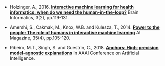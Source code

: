* Holzinger, A., 2016. 
[**Interactive machine learning for health informatics: when do we need the human-in-the-loop?**](holzinger_brain_informatics_2016.md)
Brain Informatics, 3(2), pp.119-131.

* Amershi, S., Cakmak, M., Knox, W.B. and Kulesza, T., 2014. 
[**Power to the people: The role of humans in interactive machine learning**](amershi_humans_in_interactive_machine_learning.md)
AI Magazine, 35(4), pp.105-120.

* Ribeiro, M.T., Singh, S. and Guestrin, C., 2018. 
[**Anchors: High-precision model-agnostic explanations**](ribeiro_anchors.md)
In AAAI Conference on Artificial Intelligence.
